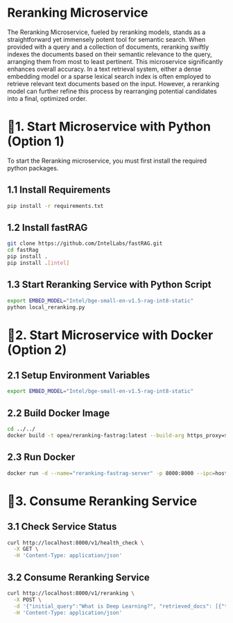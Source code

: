 # Reranking Microservice

The Reranking Microservice, fueled by reranking models, stands as a straightforward yet immensely potent tool for semantic search. When provided with a query and a collection of documents, reranking swiftly indexes the documents based on their semantic relevance to the query, arranging them from most to least pertinent. This microservice significantly enhances overall accuracy. In a text retrieval system, either a dense embedding model or a sparse lexical search index is often employed to retrieve relevant text documents based on the input. However, a reranking model can further refine this process by rearranging potential candidates into a final, optimized order.

# 🚀1. Start Microservice with Python (Option 1)

To start the Reranking microservice, you must first install the required python packages.

## 1.1 Install Requirements

```bash
pip install -r requirements.txt
```

## 1.2 Install fastRAG

```bash
git clone https://github.com/IntelLabs/fastRAG.git
cd fastRag
pip install .
pip install .[intel]
```

## 1.3 Start Reranking Service with Python Script

```bash
export EMBED_MODEL="Intel/bge-small-en-v1.5-rag-int8-static"
python local_reranking.py
```

# 🚀2. Start Microservice with Docker (Option 2)

## 2.1 Setup Environment Variables

```bash
export EMBED_MODEL="Intel/bge-small-en-v1.5-rag-int8-static"
```

## 2.2 Build Docker Image

```bash
cd ../../
docker build -t opea/reranking-fastrag:latest --build-arg https_proxy=$https_proxy --build-arg http_proxy=$http_proxy -f comps/reranks/fastrag/docker/Dockerfile .
```

## 2.3 Run Docker

```bash
docker run -d --name="reranking-fastrag-server" -p 8000:8000 --ipc=host -e http_proxy=$http_proxy -e https_proxy=$https_proxy -e EMBED_MODEL=$EMBED_MODEL opea/reranking-fastrag:latest
```

# 🚀3. Consume Reranking Service

## 3.1 Check Service Status

```bash
curl http://localhost:8000/v1/health_check \
  -X GET \
  -H 'Content-Type: application/json'
```

## 3.2 Consume Reranking Service

```bash
curl http://localhost:8000/v1/reranking \
  -X POST \
  -d '{"initial_query":"What is Deep Learning?", "retrieved_docs": [{"text":"Deep Learning is not..."}, {"text":"Deep learning is..."}]}' \
  -H 'Content-Type: application/json'
```
